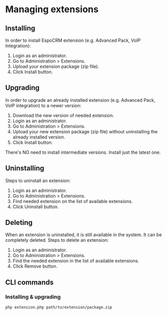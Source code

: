 # Managing extensions

## Installing

In order to install EspoCRM extension (e.g. Advanced Pack, VoIP Integration):

1. Login as an administrator.
2. Go to Administration > Extensions.
3. Upload your extension package (zip file).
4. Click Install button.


## Upgrading

In order to upgrade an already installed extension (e.g. Advanced Pack, VoIP integration) to a newer version:

1. Download the new version of needed extension.
2. Login as an administrator.
3. Go to Administration > Extensions.
4. Upload your new extension package (zip file) without uninstalling the already installed version.
5. Click Install button.

There's NO need to install intermediate versions. Install just the latest one.

## Uninstalling

Steps to uninstall an extension:

1. Login as an administrator.
2. Go to Administration > Extensions.
3. Find needed extension on the list of available extensions.
4. Click Uninstall button.


## Deleting

When an extension is uninstalled, it is still available in the system. It can be completely deleted. Steps to delete an extension:

1. Login as an administrator.
2. Go to Administration > Extensions.
3. Find the needed extension in the list of available extensions.
4. Click Remove button.

## CLI commands

### Installing & upgrading

```
php extension.php path/to/extension/package.zip
```